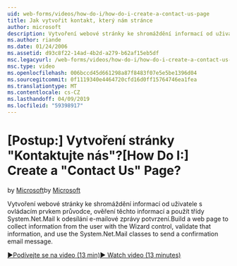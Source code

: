```yaml
---
uid: web-forms/videos/how-do-i/how-do-i-create-a-contact-us-page
title: Jak vytvořit kontakt, který nám stránce
author: microsoft
description: Vytvoření webové stránky ke shromáždění informací od uživatele s ovládacím prvkem průvodce, ověření těchto informací a třídy System.Net.Mail používat k odesílání nakonfi...
ms.author: riande
ms.date: 01/24/2006
ms.assetid: d93c8f22-14ad-4b2d-a279-b62af15eb5df
msc.legacyurl: /web-forms/videos/how-do-i/how-do-i-create-a-contact-us-page
msc.type: video
ms.openlocfilehash: 006bccd45d661298a87f8483f07e5e5be1396d04
ms.sourcegitcommit: 0f1119340e4464720cfd16d0ff15764746ea1fea
ms.translationtype: MT
ms.contentlocale: cs-CZ
ms.lasthandoff: 04/09/2019
ms.locfileid: "59398917"
---
```

# <a name="how-do-i-create-a-contact-us-page"></a><span data-ttu-id="2c14b-103">[Postup:] Vytvoření stránky "Kontaktujte nás"?</span><span class="sxs-lookup"><span data-stu-id="2c14b-103">[How Do I:] Create a "Contact Us" Page?</span></span>

<span data-ttu-id="2c14b-104">by [Microsoft](https://github.com/microsoft)</span><span class="sxs-lookup"><span data-stu-id="2c14b-104">by [Microsoft](https://github.com/microsoft)</span></span>

<span data-ttu-id="2c14b-105">Vytvoření webové stránky ke shromáždění informací od uživatele s ovládacím prvkem průvodce, ověření těchto informací a použít třídy System.Net.Mail k odesílání e-mailové zprávy potvrzení.</span><span class="sxs-lookup"><span data-stu-id="2c14b-105">Build a web page to collect information from the user with the Wizard control, validate that information, and use the System.Net.Mail classes to send a confirmation email message.</span></span>

[<span data-ttu-id="2c14b-106">&#9654;Podívejte se na video (13 min)</span><span class="sxs-lookup"><span data-stu-id="2c14b-106">&#9654; Watch video (13 minutes)</span></span>](https://channel9.msdn.com/Blogs/ASP-NET-Site-Videos/how-do-i-create-a-contact-us-page)

